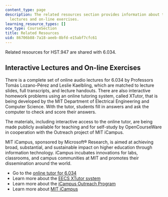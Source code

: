 ```yaml
---
content_type: page
description: The related resources section provides information about the interactive
  lectures and on-line exercises.
learning_resource_types: []
ocw_type: CourseSection
title: Related Resources
uid: 86706b88-7a18-aeeb-8bfd-e15abf7cfc61
---
```


Related resources for HST.947 are shared with 6.034.

Interactive Lectures and On-line Exercises
------------------------------------------

There is a complete set of online audio lectures for 6.034 by Professors Tomás Lozano-Pérez and Leslie Kaelbling, which are matched to lecture slides, full transcripts, and lecture handouts. There are also interactive homework problems using an online tutoring system, called XTutor, that is being developed by the MIT Department of Electrical Engineering and Computer Science. With the tutor, students fill in answers and ask the computer to check and score their answers.

The materials, including interactive access to the online tutor, are being made publicly available for teaching and for self-study by OpenCourseWare in cooperation with the Outreach project of MIT iCampus.

MIT iCampus, sponsored by Microsoft® Research, is aimed at achieving broad, substantial, and sustainable impact on higher education through information technology. iCampus incubates innovations for labs, classrooms, and campus communities at MIT and promotes their dissemination around the world.

*   Go to the [online tutor for 6.034](http://icampus.mit.edu/?s=online+tutor+for+6.034)
*   Learn more about the [EECS XTutor system](http://icampus.mit.edu/xTutor/)
*   Learn more about the [iCampus Outreach Program](http://icampus.mit.edu/outreach/)
*   Learn more about [MIT iCampus](http://icampus.mit.edu/)